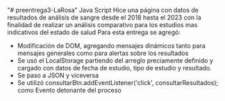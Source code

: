 "# preentrega3-LaRosa" Java Script
Hice una página con datos de resultados de análisis de sangre desde el 2018 hasta el 2023 con la finalidad de realizar un análisis comparativo para los estudios mas indicativos del estado de salud
Para esta entrega se agregó:

* Modificación de DOM, agregando mensajes dinámicos tanto para mensajes generales como para alertas sobre los resultados
* Se usó el LocalStorage partiendo del arreglo preciamente definido y cargado con datos de fecha de estudio, tipo de estudio y resultado.
* Se paso a JSON y viceversa
* Se utilizó consultarBtn.addEventListener('click', consultarResultados); como Evento detonante del proceso

